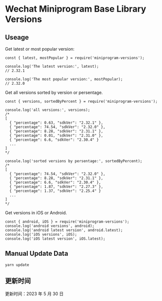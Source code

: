 
# Wechat Miniprogram Base Library Versions

## Useage

Get latest or most popular version:

```;
const { latest, mostPopular } = require('miniprogram-versions');

console.log('The latest version:', latest);
// 2.32.1

console.log('The most popular version:', mostPopular);
// 2.32.0

```

Get all versions sorted by version or persentage.

```
const { versions, sortedByPercent } = require('miniprogram-versions');

console.log('all versions:', versions);
/*
[
  { "percentage": 0.63, "sdkVer": "2.32.1" },
  { "percentage": 74.54, "sdkVer": "2.32.0" },
  { "percentage": 8.28, "sdkVer": "2.31.1" },
  { "percentage": 0.01, "sdkVer": "2.31.0" },
  { "percentage": 6.6, "sdkVer": "2.30.4" }
  ...
]
*/

console.log('sorted versions by persentage:', sortedByPercent);
/*
[
  { "percentage": 74.54, "sdkVer": "2.32.0" },
  { "percentage": 8.28, "sdkVer": "2.31.1" },
  { "percentage": 6.6, "sdkVer": "2.30.4" },
  { "percentage": 1.87, "sdkVer": "2.27.3" },
  { "percentage": 1.37, "sdkVer": "2.25.4" }
  ...
]
*/
```

Get versions in iOS or Android.

```
const { android, iOS } = require('miniprogram-versions');
console.log('android versions', android);
console.log('android latest version', android.latest);
console.log('iOS versions', iOS);
console.log('iOS latest version', iOS.latest);
```

## Manual Update Data

```
yarn update
```

## 更新时间

更新时间：2023 年 5 月 30 日
